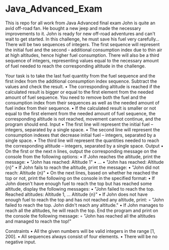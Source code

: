 # Java_Advanced_Exam
This is repo for all work from Java Advanced final exam 
John is quite an avid off-road fan. He bought a new jeep and made the necessary improvements to it. John is ready for new off-road adventures and can't wait to get started. In this challenge, he must save his fuel very carefully…
There will be two sequences of integers. The first sequence will represent the initial fuel and the second - additional consumption index due to thin air at high altitudes, hence higher fuel consumption. There will also be a third sequence of integers, representing values equal to the necessary amount of fuel needed to reach the corresponding altitude in the challenge.

Your task is to take the last fuel quantity from the fuel sequence and the first index from the additional consumption index sequence. Subtract the values and check the result. 
    • The corresponding altitude is reached if the calculated result is bigger or equal to the first element from the needed amount of fuel sequence. You need to remove both the fuel and the consumption index from their sequences as well as the needed amount of fuel index from their sequence.
    • If the calculated result is smaller or not equal to the first element from the needed amount of fuel sequence, the corresponding altitude is not reached, movement cannot continue, and the program should end.
Input
    • The first line will represent the initial fuel – integers, separated by a single space.
    • The second line will represent the consumption indexes that decrease initial fuel – integers, separated by a single space.
    • The third line will represent the quantities needed to reach the corresponding altitude – integers, separated by a single space.
Output
    • On the first or the next n lines, output the corresponding message on the console from the following options:
    • If John reaches the altitude, print the message:
    • "John has reached: Altitude 1"
    • …
    • "John has reached: Altitude {n}"
    • If John fails to reach the altitude, print the message:
    • "John did not reach: Altitude {n}"
    • On the next lines, based on whether he reached the top or not, print the following on the console in the specified format:
    • If John doesn't have enough fuel to reach the top but has reached some altitude, display the following messages:
    • "John failed to reach the top.
Reached altitudes: Altitude 1, … Altitude {n}"
    • If John does not have enough fuel to reach the top and has not reached any altitude, print:
        ◦ "John failed to reach the top.
John didn't reach any altitude."
    • If John manages to reach all the altitudes, he will reach the top. End the program and print on the console the following message:
        ◦ "John has reached all the altitudes and managed to reach the top!"

Constraints
    • All the given numbers will be valid integers in the range [1, 200].
    • All sequences always consist of four elements.
    • There will be no negative input.
